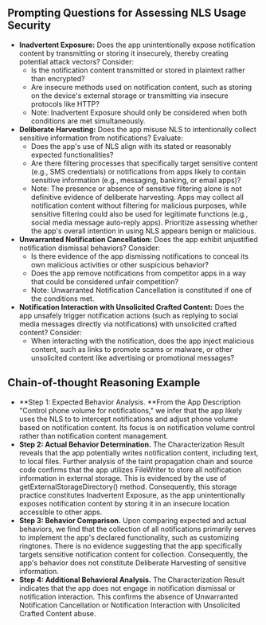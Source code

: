 ## Prompting Questions for Assessing NLS Usage Security

- **Inadvertent Exposure:**  Does the app unintentionally expose notification content by transmitting or storing it insecurely, thereby creating potential attack vectors? Consider:
  - Is the notification content transmitted or stored in plaintext rather than encrypted?
  - Are insecure methods used on notification content, such as storing on the device's external storage or transmitting via insecure protocols like HTTP?
  - Note: Inadvertent Exposure should only be considered when both conditions are met simultaneously.
- **Deliberate Harvesting:** Does the app misuse NLS to intentionally collect sensitive information from notifications? Evaluate:
  - Does the app's use of NLS align with its stated or reasonably expected functionalities?
  - Are there filtering processes that specifically target sensitive content (e.g., SMS credentials) or notifications from apps likely to contain sensitive information (e.g., messaging, banking, or email apps)?
  - Note: The presence or absence of sensitive filtering alone is not definitive evidence of deliberate harvesting. Apps may collect all notification content without filtering for malicious purposes, while sensitive filtering could also be used for legitimate functions (e.g., social media message auto-reply apps). Prioritize assessing whether the app's overall intention in using NLS appears benign or malicious.
- **Unwarranted Notification Cancellation:** Does the app exhibit unjustified notification dismissal behaviors? Consider:
  - Is there evidence of the app dismissing notifications to conceal its own malicious activities or other suspicious behavior?
  - Does the app remove notifications from competitor apps in a way that could be considered unfair competition?
  - Note: Unwarranted Notification Cancellation is constituted if one of the conditions met.
- **Notification Interaction with Unsolicited Crafted Content:** Does the app unsafely trigger notification actions (such as replying to social media messages directly via notifications) with unsolicited crafted content? Consider:
  - When interacting with the notification, does the app inject malicious content, such as links to promote scams or malware, or other unsolicited content like advertising or promotional messages?



## Chain-of-thought Reasoning Example

- **Step 1: Expected Behavior Analysis. **From the App Description "Control phone volume for notifications," we infer that the app likely uses the NLS to to intercept notifications and adjust phone volume based on notification content. Its focus is on notification volume control rather than notification content management.
- **Step 2: Actual Behavior Determination.** The Characterization Result reveals that the app potentially writes notification content, including text, to local files. Further analysis of the taint propagation chain and source code confirms that the app utilizes FileWriter to store all notification information in external storage. This is evidenced by the use of getExternalStorageDirectory() method. Consequently, this storage practice constitutes Inadvertent Exposure, as the app unintentionally exposes notification content by storing it in an insecure location accessible to other apps.
- **Step 3: Behavior Comparison.** Upon comparing expected and actual behaviors, we find that the collection of all notifications primarily serves to implement the app's declared functionality, such as customizing ringtones. There is no evidence suggesting that the app specifically targets sensitive notification content for collection. Consequently, the app's behavior does not constitute Deliberate Harvesting of sensitive information.
- **Step 4: Additional Behavioral Analysis.** The Characterization Result indicates that the app does not engage in notification dismissal or notification interaction. This confirms the absence of Unwarranted Notification Cancellation or Notification Interaction with Unsolicited Crafted Content abuse.